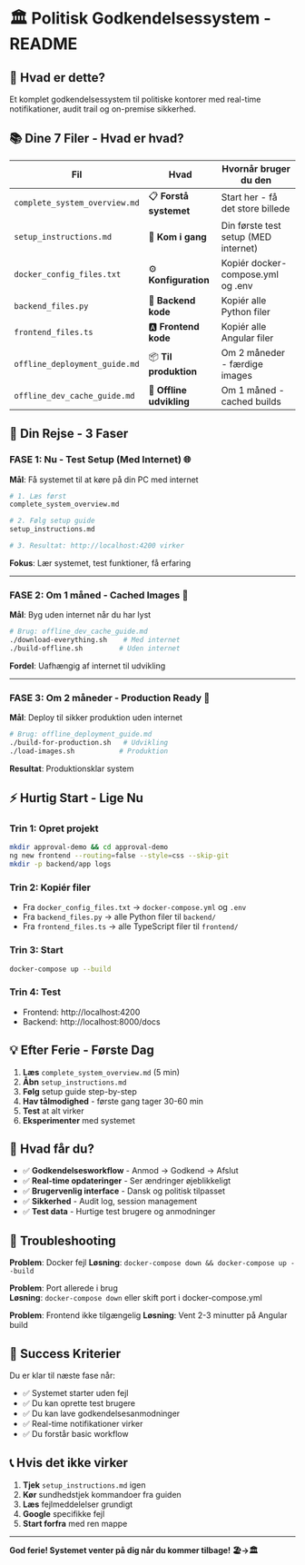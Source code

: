 # 🏛️ Politisk Godkendelsessystem - README

## 🎯 Hvad er dette?
Et komplet godkendelsessystem til politiske kontorer med real-time notifikationer, audit trail og on-premise sikkerhed.

## 📚 Dine 7 Filer - Hvad er hvad?

| Fil | Hvad | Hvornår bruger du den |
|-----|------|----------------------|
| `complete_system_overview.md` | 📋 **Forstå systemet** | Start her - få det store billede |
| `setup_instructions.md` | 🚀 **Kom i gang** | Din første test setup (MED internet) |
| `docker_config_files.txt` | ⚙️ **Konfiguration** | Kopiér docker-compose.yml og .env |
| `backend_files.py` | 🐍 **Backend kode** | Kopiér alle Python filer |
| `frontend_files.ts` | 🅰️ **Frontend kode** | Kopiér alle Angular filer |
| `offline_deployment_guide.md` | 📦 **Til produktion** | Om 2 måneder - færdige images |
| `offline_dev_cache_guide.md` | 💾 **Offline udvikling** | Om 1 måned - cached builds |

## 🎯 Din Rejse - 3 Faser

### **FASE 1: Nu - Test Setup (Med Internet)** 🌐
**Mål**: Få systemet til at køre på din PC med internet

```bash
# 1. Læs først
complete_system_overview.md

# 2. Følg setup guide  
setup_instructions.md

# 3. Resultat: http://localhost:4200 virker
```

**Fokus**: Lær systemet, test funktioner, få erfaring

---

### **FASE 2: Om 1 måned - Cached Images** 💾  
**Mål**: Byg uden internet når du har lyst

```bash
# Brug: offline_dev_cache_guide.md
./download-everything.sh    # Med internet
./build-offline.sh         # Uden internet
```

**Fordel**: Uafhængig af internet til udvikling

---

### **FASE 3: Om 2 måneder - Production Ready** 🚀
**Mål**: Deploy til sikker produktion uden internet

```bash
# Brug: offline_deployment_guide.md  
./build-for-production.sh   # Udvikling
./load-images.sh           # Produktion
```

**Resultat**: Produktionsklar system

## ⚡ Hurtig Start - Lige Nu

### Trin 1: Opret projekt
```bash
mkdir approval-demo && cd approval-demo
ng new frontend --routing=false --style=css --skip-git
mkdir -p backend/app logs
```

### Trin 2: Kopiér filer
- Fra `docker_config_files.txt` → `docker-compose.yml` og `.env`
- Fra `backend_files.py` → alle Python filer til `backend/`
- Fra `frontend_files.ts` → alle TypeScript filer til `frontend/`

### Trin 3: Start
```bash
docker-compose up --build
```

### Trin 4: Test
- Frontend: http://localhost:4200
- Backend: http://localhost:8000/docs

## 💡 Efter Ferie - Første Dag

1. **Læs** `complete_system_overview.md` (5 min)
2. **Åbn** `setup_instructions.md` 
3. **Følg** setup guide step-by-step
4. **Hav tålmodighed** - første gang tager 30-60 min
5. **Test** at alt virker
6. **Eksperimenter** med systemet

## 🎁 Hvad får du?

- ✅ **Godkendelsesworkflow** - Anmod → Godkend → Afslut
- ✅ **Real-time opdateringer** - Ser ændringer øjeblikkeligt  
- ✅ **Brugervenlig interface** - Dansk og politisk tilpasset
- ✅ **Sikkerhed** - Audit log, session management
- ✅ **Test data** - Hurtige test brugere og anmodninger

## 🚨 Troubleshooting

**Problem**: Docker fejl
**Løsning**: `docker-compose down && docker-compose up --build`

**Problem**: Port allerede i brug  
**Løsning**: `docker-compose down` eller skift port i docker-compose.yml

**Problem**: Frontend ikke tilgængelig
**Løsning**: Vent 2-3 minutter på Angular build

## 🎯 Success Kriterier

Du er klar til næste fase når:
- ✅ Systemet starter uden fejl
- ✅ Du kan oprette test brugere
- ✅ Du kan lave godkendelsesanmodninger  
- ✅ Real-time notifikationer virker
- ✅ Du forstår basic workflow

## 📞 Hvis det ikke virker

1. **Tjek** `setup_instructions.md` igen
2. **Kør** sundhedstjek kommandoer fra guiden
3. **Læs** fejlmeddelelser grundigt
4. **Google** specifikke fejl
5. **Start forfra** med ren mappe

---

**God ferie! Systemet venter på dig når du kommer tilbage! 🏖️→🏛️**